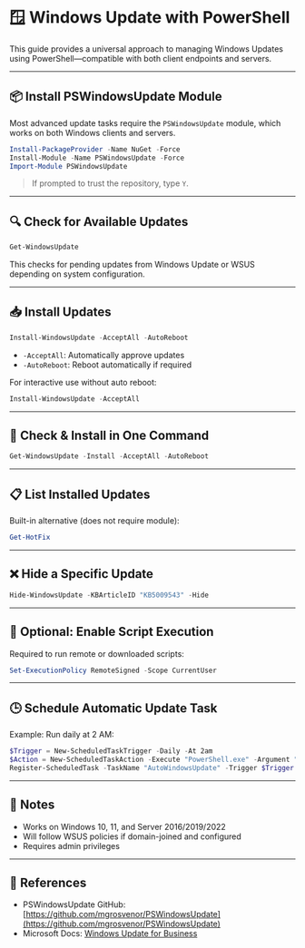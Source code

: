 
# 🪟 Windows Update with PowerShell

This guide provides a universal approach to managing Windows Updates using PowerShell—compatible with both client endpoints and servers.

---

## 📦 Install PSWindowsUpdate Module

Most advanced update tasks require the `PSWindowsUpdate` module, which works on both Windows clients and servers.

```powershell
Install-PackageProvider -Name NuGet -Force
Install-Module -Name PSWindowsUpdate -Force
Import-Module PSWindowsUpdate
```

> If prompted to trust the repository, type `Y`.

---

## 🔍 Check for Available Updates

```powershell
Get-WindowsUpdate
```

This checks for pending updates from Windows Update or WSUS depending on system configuration.

---

## 📥 Install Updates

```powershell
Install-WindowsUpdate -AcceptAll -AutoReboot
```

- `-AcceptAll`: Automatically approve updates
- `-AutoReboot`: Reboot automatically if required

For interactive use without auto reboot:

```powershell
Install-WindowsUpdate -AcceptAll
```

---

## 🔄 Check & Install in One Command

```powershell
Get-WindowsUpdate -Install -AcceptAll -AutoReboot
```

---

## 📋 List Installed Updates

Built-in alternative (does not require module):

```powershell
Get-HotFix
```

---

## ❌ Hide a Specific Update

```powershell
Hide-WindowsUpdate -KBArticleID "KB5009543" -Hide
```

---

## 🧪 Optional: Enable Script Execution

Required to run remote or downloaded scripts:

```powershell
Set-ExecutionPolicy RemoteSigned -Scope CurrentUser
```

---

## 🕒 Schedule Automatic Update Task

Example: Run daily at 2 AM:

```powershell
$Trigger = New-ScheduledTaskTrigger -Daily -At 2am
$Action = New-ScheduledTaskAction -Execute "PowerShell.exe" -Argument "Install-WindowsUpdate -AcceptAll -AutoReboot"
Register-ScheduledTask -TaskName "AutoWindowsUpdate" -Trigger $Trigger -Action $Action -RunLevel Highest -User "SYSTEM"
```

---

## 🧠 Notes

- Works on Windows 10, 11, and Server 2016/2019/2022
- Will follow WSUS policies if domain-joined and configured
- Requires admin privileges

---

## 🔗 References

- PSWindowsUpdate GitHub: [https://github.com/mgrosvenor/PSWindowsUpdate](https://github.com/mgrosvenor/PSWindowsUpdate)
- Microsoft Docs: [Windows Update for Business](https://docs.microsoft.com/en-us/windows/deployment/update/)

